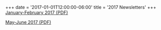 +++
date = '2017-01-01T12:00:00-06:00'
title = '2017 Newsletters'
+++
[January-February 2017 (PDF)](/newsletters/2017-Jan-Feb.pdf)

<!-- [March-April 2017 (PDF)](/newsletters/2017-Mar-Apr.pdf) -->

[May-June 2017 (PDF)](/newsletters/2017-May-Jun.pdf)

<!-- [July-August 2017 (PDF)](/newsletters/2017-Jul-Aug.pdf) -->

<!-- [September-October 2017 (PDF)](/newsletters/2017-Sep-Oct.pdf) -->

<!-- [November-December 2017 (PDF)](/newsletters/2017-Nov-Dec.pdf) -->